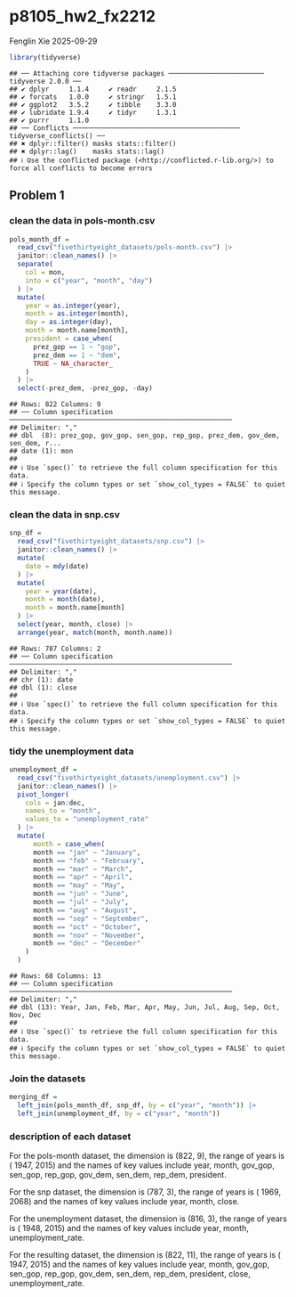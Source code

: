 p8105_hw2_fx2212
================
Fenglin Xie
2025-09-29

``` r
library(tidyverse)
```

    ## ── Attaching core tidyverse packages ──────────────────────── tidyverse 2.0.0 ──
    ## ✔ dplyr     1.1.4     ✔ readr     2.1.5
    ## ✔ forcats   1.0.0     ✔ stringr   1.5.1
    ## ✔ ggplot2   3.5.2     ✔ tibble    3.3.0
    ## ✔ lubridate 1.9.4     ✔ tidyr     1.3.1
    ## ✔ purrr     1.1.0     
    ## ── Conflicts ────────────────────────────────────────── tidyverse_conflicts() ──
    ## ✖ dplyr::filter() masks stats::filter()
    ## ✖ dplyr::lag()    masks stats::lag()
    ## ℹ Use the conflicted package (<http://conflicted.r-lib.org/>) to force all conflicts to become errors

## Problem 1

### clean the data in pols-month.csv

``` r
pols_month_df = 
  read_csv("fivethirtyeight_datasets/pols-month.csv") |> 
  janitor::clean_names() |> 
  separate(
    col = mon,
    into = c("year", "month", "day")
  ) |> 
  mutate(
    year = as.integer(year),
    month = as.integer(month),
    day = as.integer(day),
    month = month.name[month],
    president = case_when(
      prez_gop == 1 ~ "gop",
      prez_dem == 1 ~ "dem",
      TRUE ~ NA_character_
    )
  ) |>
  select(-prez_dem, -prez_gop, -day) 
```

    ## Rows: 822 Columns: 9
    ## ── Column specification ────────────────────────────────────────────────────────
    ## Delimiter: ","
    ## dbl  (8): prez_gop, gov_gop, sen_gop, rep_gop, prez_dem, gov_dem, sen_dem, r...
    ## date (1): mon
    ## 
    ## ℹ Use `spec()` to retrieve the full column specification for this data.
    ## ℹ Specify the column types or set `show_col_types = FALSE` to quiet this message.

### clean the data in snp.csv

``` r
snp_df =
  read_csv("fivethirtyeight_datasets/snp.csv") |> 
  janitor::clean_names() |>
  mutate(
    date = mdy(date)
  ) |> 
  mutate(
    year = year(date),
    month = month(date),
    month = month.name[month]
  ) |> 
  select(year, month, close) |> 
  arrange(year, match(month, month.name))
```

    ## Rows: 787 Columns: 2
    ## ── Column specification ────────────────────────────────────────────────────────
    ## Delimiter: ","
    ## chr (1): date
    ## dbl (1): close
    ## 
    ## ℹ Use `spec()` to retrieve the full column specification for this data.
    ## ℹ Specify the column types or set `show_col_types = FALSE` to quiet this message.

### tidy the unemployment data

``` r
unemployment_df = 
  read_csv("fivethirtyeight_datasets/unemployment.csv") |> 
  janitor::clean_names() |> 
  pivot_longer(
    cols = jan:dec,
    names_to = "month",
    values_to = "unemployment_rate"
  ) |> 
  mutate(
      month = case_when(
      month == "jan" ~ "January",
      month == "feb" ~ "February", 
      month == "mar" ~ "March",
      month == "apr" ~ "April",
      month == "may" ~ "May",
      month == "jun" ~ "June",
      month == "jul" ~ "July",
      month == "aug" ~ "August",
      month == "sep" ~ "September",
      month == "oct" ~ "October",
      month == "nov" ~ "November",
      month == "dec" ~ "December"
    )
  ) 
```

    ## Rows: 68 Columns: 13
    ## ── Column specification ────────────────────────────────────────────────────────
    ## Delimiter: ","
    ## dbl (13): Year, Jan, Feb, Mar, Apr, May, Jun, Jul, Aug, Sep, Oct, Nov, Dec
    ## 
    ## ℹ Use `spec()` to retrieve the full column specification for this data.
    ## ℹ Specify the column types or set `show_col_types = FALSE` to quiet this message.

### Join the datasets

``` r
merging_df =
  left_join(pols_month_df, snp_df, by = c("year", "month")) |> 
  left_join(unemployment_df, by = c("year", "month"))
```

### description of each dataset

For the pols-month dataset, the dimension is (822, 9), the range of
years is ( 1947, 2015) and the names of key values include year, month,
gov_gop, sen_gop, rep_gop, gov_dem, sen_dem, rep_dem, president.

For the snp dataset, the dimension is (787, 3), the range of years is (
1969, 2068) and the names of key values include year, month, close.

For the unemployment dataset, the dimension is (816, 3), the range of
years is ( 1948, 2015) and the names of key values include year, month,
unemployment_rate.

For the resulting dataset, the dimension is (822, 11), the range of
years is ( 1947, 2015) and the names of key values include year, month,
gov_gop, sen_gop, rep_gop, gov_dem, sen_dem, rep_dem, president, close,
unemployment_rate.
